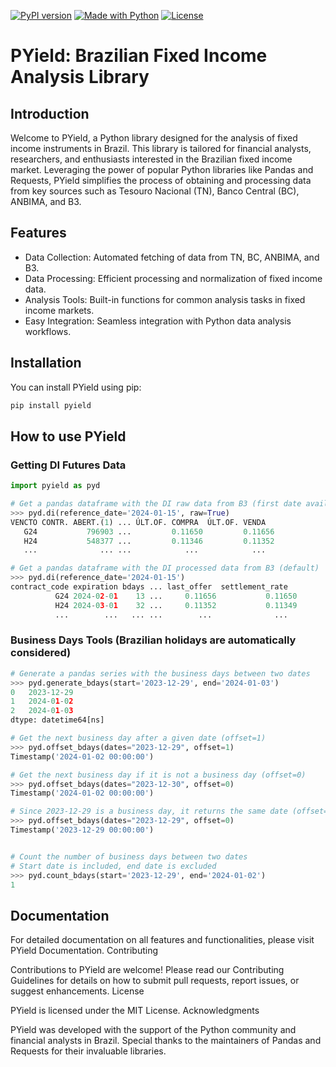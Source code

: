 [![PyPI version](https://img.shields.io/pypi/v/pyield.svg)](https://pypi.python.org/pypi/pyield)
[![Made with Python](https://img.shields.io/badge/Python->=3.11-blue?logo=python&logoColor=white)](https://python.org "Go to Python homepage")
[![License](https://img.shields.io/badge/License-MIT-blue)](#license)

# PYield: Brazilian Fixed Income Analysis Library

## Introduction

Welcome to PYield, a Python library designed for the analysis of fixed income instruments in Brazil. This library is tailored for financial analysts, researchers, and enthusiasts interested in the Brazilian fixed income market. Leveraging the power of popular Python libraries like Pandas and Requests, PYield simplifies the process of obtaining and processing data from key sources such as Tesouro Nacional (TN), Banco Central (BC), ANBIMA, and B3.
## Features

- Data Collection: Automated fetching of data from TN, BC, ANBIMA, and B3.
- Data Processing: Efficient processing and normalization of fixed income data.
- Analysis Tools: Built-in functions for common analysis tasks in fixed income markets.
- Easy Integration: Seamless integration with Python data analysis workflows.

## Installation

You can install PYield using pip:
```sh
pip install pyield
```
## How to use PYield
### Getting DI Futures Data
```python
import pyield as pyd

# Get a pandas dataframe with the DI raw data from B3 (first date available is 05-06-1991)
>>> pyd.di(reference_date='2024-01-15', raw=True)
VENCTO CONTR. ABERT.(1) ... ÚLT.OF. COMPRA  ÚLT.OF. VENDA
   G24           796903 ...         0.11650         0.11656
   H24           548377 ...         0.11346         0.11352
   ...              ... ...            ...            ...

# Get a pandas dataframe with the DI processed data from B3 (default)
>>> pyd.di(reference_date='2024-01-15')
contract_code expiration bdays ... last_offer  settlement_rate
          G24 2024-02-01    13 ...     0.11656           0.11650
          H24 2024-03-01    32 ...     0.11352           0.11349
          ...        ...   ... ...        ...              ...
```
### Business Days Tools (Brazilian holidays are automatically considered)
```python
# Generate a pandas series with the business days between two dates
>>> pyd.generate_bdays(start='2023-12-29', end='2024-01-03')
0   2023-12-29
1   2024-01-02
2   2024-01-03
dtype: datetime64[ns]

# Get the next business day after a given date (offset=1)
>>> pyd.offset_bdays(dates="2023-12-29", offset=1)
Timestamp('2024-01-02 00:00:00')

# Get the next business day if it is not a business day (offset=0)
>>> pyd.offset_bdays(dates="2023-12-30", offset=0)
Timestamp('2024-01-02 00:00:00')

# Since 2023-12-29 is a business day, it returns the same date (offset=0)
>>> pyd.offset_bdays(dates="2023-12-29", offset=0)
Timestamp('2023-12-29 00:00:00')


# Count the number of business days between two dates
# Start date is included, end date is excluded
>>> pyd.count_bdays(start='2023-12-29', end='2024-01-02')
1

```

## Documentation

For detailed documentation on all features and functionalities, please visit PYield Documentation.
Contributing

Contributions to PYield are welcome! Please read our Contributing Guidelines for details on how to submit pull requests, report issues, or suggest enhancements.
License

PYield is licensed under the MIT License.
Acknowledgments

PYield was developed with the support of the Python community and financial analysts in Brazil. Special thanks to the maintainers of Pandas and Requests for their invaluable libraries.
